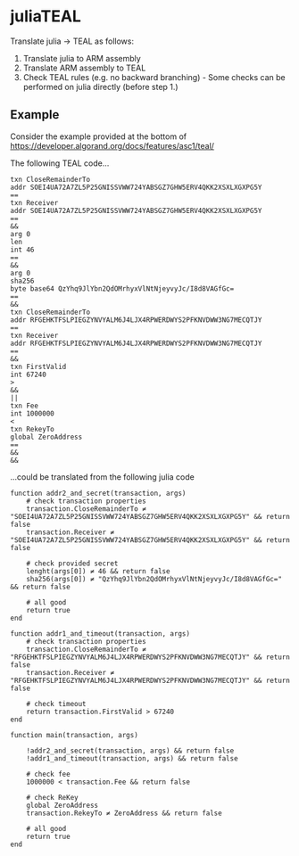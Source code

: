 # juliaTEAL

Translate julia -> TEAL as follows:

1. Translate julia to ARM assembly
2. Translate ARM assembly to TEAL
3. Check TEAL rules (e.g. no backward branching) - Some checks can be performed on julia directly (before step 1.)

## Example

Consider the example provided at the bottom of https://developer.algorand.org/docs/features/asc1/teal/

The following TEAL code...

```
txn CloseRemainderTo
addr SOEI4UA72A7ZL5P25GNISSVWW724YABSGZ7GHW5ERV4QKK2XSXLXGXPG5Y
==
txn Receiver
addr SOEI4UA72A7ZL5P25GNISSVWW724YABSGZ7GHW5ERV4QKK2XSXLXGXPG5Y
==
&&
arg 0
len
int 46
==
&&
arg 0
sha256
byte base64 QzYhq9JlYbn2QdOMrhyxVlNtNjeyvyJc/I8d8VAGfGc=
==
&&
txn CloseRemainderTo
addr RFGEHKTFSLPIEGZYNVYALM6J4LJX4RPWERDWYS2PFKNVDWW3NG7MECQTJY
==
txn Receiver
addr RFGEHKTFSLPIEGZYNVYALM6J4LJX4RPWERDWYS2PFKNVDWW3NG7MECQTJY
==
&&
txn FirstValid
int 67240
>
&&
||
txn Fee
int 1000000
<
txn RekeyTo
global ZeroAddress
==
&&
&&
```

...could be translated from the following julia code

```
function addr2_and_secret(transaction, args)
    # check transaction properties
    transaction.CloseRemainderTo ≠ "SOEI4UA72A7ZL5P25GNISSVWW724YABSGZ7GHW5ERV4QKK2XSXLXGXPG5Y" && return false
    transaction.Receiver ≠ "SOEI4UA72A7ZL5P25GNISSVWW724YABSGZ7GHW5ERV4QKK2XSXLXGXPG5Y" && return false

    # check provided secret
    lenght(args[0]) ≠ 46 && return false
    sha256(args[0]) ≠ "QzYhq9JlYbn2QdOMrhyxVlNtNjeyvyJc/I8d8VAGfGc=" && return false

    # all good
    return true
end

function addr1_and_timeout(transaction, args)
    # check transaction properties
    transaction.CloseRemainderTo ≠ "RFGEHKTFSLPIEGZYNVYALM6J4LJX4RPWERDWYS2PFKNVDWW3NG7MECQTJY" && return false
    transaction.Receiver ≠ "RFGEHKTFSLPIEGZYNVYALM6J4LJX4RPWERDWYS2PFKNVDWW3NG7MECQTJY" && return false

    # check timeout
    return transaction.FirstValid > 67240
end

function main(transaction, args)

    !addr2_and_secret(transaction, args) && return false
    !addr1_and_timeout(transaction, args) && return false

    # check fee
    1000000 < transaction.Fee && return false

    # check ReKey
    global ZeroAddress
    transaction.RekeyTo ≠ ZeroAddress && return false

    # all good
    return true
end
```
